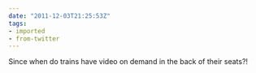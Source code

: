 ```yaml
---
date: "2011-12-03T21:25:53Z"
tags:
- imported
- from-twitter
---
```

Since when do trains have video on demand in the back of their seats?!
